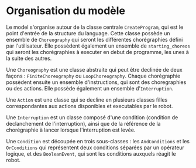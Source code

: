 # Organisation du modèle

Le model s'organise autour de la classe centrale `CreateProgram`, qui est le point d'entrée de la structure du language.
Cette classe possède un ensemble de `Choreography` qui seront les différentes chorégraphies défini par l'utilisateur. Elle possèdent également un ensemble de `starting_choreos` qui seront les chorégraphies à executer en debut de programme, les unes à la suite des autres.

Une `Choreography` est une classe abstraite qui peut être declinée de deux façons : `FiniteChoreography` ou `LoopChoreography`. Chaque chorégraphie possèdent ensuite un ensemble d'instructions, qui sont des choregraphies ou des actions. Elle possède également un ensemble d'`Interruption`.

Une `Action` est une classe qui se decline en plusieurs classes filles correspondantes aux actions disponibles et executables par le robot. 

Une `Interruption` est un classe composé d'une condition (condition de declanchement de l'interruption), ainsi que de la référence de la chorégraphie à lancer lorsque l'interruption est levée. 

Une `Condition` est découpée en trois sous-classes : les `AndConditions` et les `OrConditions` qui représentent deux conditions séparées par un opérateur logique, et des `BooleanEvent`, qui sont les conditions auxquels réagit le robot.  
